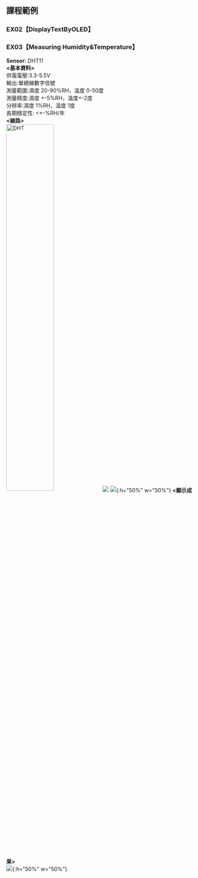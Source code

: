 ## 課程範例
### EX02【DisplayTextByOLED】


### EX03【Measuring Humidity&Temperature】
**Sensor:** DHT11 <br />
**<基本資料>** <br />
供電電壓:3.3-5.5V <br />
輸出:單總線數字信號 <br />
測量範圍:濕度 20-90%RH，溫度 0-50度 <br />
測量精度:濕度 +-5%RH，溫度+-2度 <br />
分辨率:濕度 1%RH，溫度 1度 <br />
長期穩定性: <+-%RH/年 <br />
**<線路>** <br />
 <img src="https://ppt.cc/fHpfjx@.png" width = "50%" height = "50%" alt="DHT" align=center />
[![](https://ppt.cc/fHpfjx@.png)](https://ppt.cc/fHpfjx@.png "DHT")
[![](https://ppt.cc/fU6Cux@.jpg)](https://ppt.cc/fU6Cux@.jpg "p1"){:h="50%" w="50%"}
**<顯示成果>** <br />
[![](https://ppt.cc/fs4Ejx@.png)](https://ppt.cc/fs4Ejx@.png "c1"){:h="50%" w="50%"}
